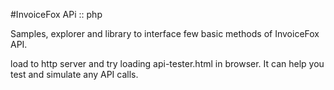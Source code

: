 #InvoiceFox APi :: php

Samples, explorer and library to interface few basic methods of InvoiceFox API.

load to http server and try loading api-tester.html in browser. It can help you test and simulate any API calls.
